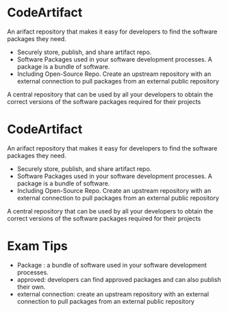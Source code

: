 # CodeArtifact
An arifact repository that makes it easy for developers to find the software packages they need.

* Securely store, publish, and share artifact repo.
* Software Packages used in your software development processes. A package is a bundle of software.
* Including Open-Source Repo. Create an upstream repository with an external connection to pull packages from an external public repository

A central repository that can be used by all your developers to obtain the correct versions of the software packages required for their projects
# CodeArtifact
An arifact repository that makes it easy for developers to find the software packages they need.

* Securely store, publish, and share artifact repo.
* Software Packages used in your software development processes. A package is a bundle of software.
* Including Open-Source Repo. Create an upstream repository with an external connection to pull packages from an external public repository

A central repository that can be used by all your developers to obtain the correct versions of the software packages required for their projects

# Exam Tips
* Package : a bundle of software used in your software development processes.
* approved: developers can find approved packages and can also publish their own.
* external connection: create an upstream repository with an external connection to pull packages from an external public repository 

